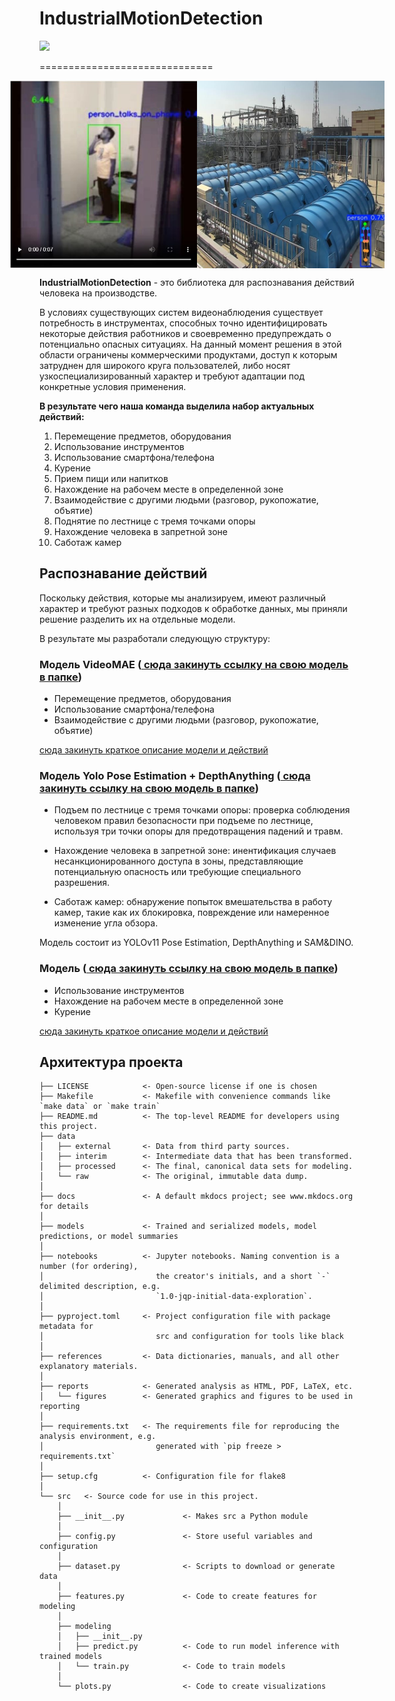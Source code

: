 # IndustrialMotionDetection

<a target="_blank" href="https://cookiecutter-data-science.drivendata.org/">
    <img src="https://img.shields.io/badge/CCDS-Project%20template-328F97?logo=cookiecutter" />
</a>

==============================
<div style="display: flex; justify-content: center;">
  <img src="examples/talk_on_phone.jpg" width="300">
  <img src="examples/people_on_roof.jpg" width="300">
</div>


**IndustrialMotionDetection** - это библиотека для распознавания действий человека на производстве.

В условиях существующих систем видеонаблюдения существует потребность в инструментах, способных точно идентифицировать некоторые действия работников и своевременно предупреждать о потенциально опасных ситуациях. На данный момент решения в этой области ограничены коммерческими продуктами, доступ к которым затруднен для широкого круга пользователей, либо носят узкоспециализированный характер и требуют адаптации под конкретные условия применения.

**В результате чего наша команда выделила набор актуальных действий:**
1) Перемещение предметов, оборудования
2) Использование инструментов
3) Использование смартфона/телефона
4) Курение
5) Прием пищи или напитков
6) Нахождение на рабочем месте в определенной зоне
7) Взаимодействие с другими людьми (разговор, рукопожатие, объятие) 
8) Поднятие по лестнице с тремя точками опоры
9) Нахождение человека в запретной зоне
10) Саботаж камер 

## Распознавание действий

Поскольку действия, которые мы анализируем, имеют различный характер и требуют разных подходов к обработке данных, мы приняли решение разделить их на отдельные модели.

В результате мы разработали следующую структуру:

### **Модель VideoMAE** (<ins> сюда закинуть ссылку на свою модель в папке</ins>)
- Перемещение предметов, оборудования
- Использование смартфона/телефона
- Взаимодействие с другими людьми (разговор, рукопожатие, объятие)

<ins> сюда закинуть краткое описание модели и действий</ins>

### **Модель Yolo Pose Estimation + DepthAnything** (<ins> сюда закинуть ссылку на свою модель в папке</ins>)
- Подъем по лестнице с тремя точками опоры: проверка соблюдения человеком правил безопасности при подъеме по лестнице, используя три точки опоры для предотвращения падений и травм.

- Нахождение человека в запретной зоне: инентификация случаев несанкционированного доступа в зоны, представляющие потенциальную опасность или требующие специального разрешения.

- Саботаж камер: обнаружение попыток вмешательства в работу камер, такие как их блокировка, повреждение или намеренное изменение угла обзора.

Модель состоит из YOLOv11 Pose Estimation, DepthAnything и SAM&DINO. 

### **Модель** (<ins> сюда закинуть ссылку на свою модель в папке</ins>)
- Использование инструментов
- Нахождение на рабочем месте в определенной зоне
- Курение

<ins> сюда закинуть краткое описание модели и действий</ins>


## Архитектура проекта

```
├── LICENSE            <- Open-source license if one is chosen
├── Makefile           <- Makefile with convenience commands like `make data` or `make train`
├── README.md          <- The top-level README for developers using this project.
├── data
│   ├── external       <- Data from third party sources.
│   ├── interim        <- Intermediate data that has been transformed.
│   ├── processed      <- The final, canonical data sets for modeling.
│   └── raw            <- The original, immutable data dump.
│
├── docs               <- A default mkdocs project; see www.mkdocs.org for details
│
├── models             <- Trained and serialized models, model predictions, or model summaries
│
├── notebooks          <- Jupyter notebooks. Naming convention is a number (for ordering),
│                         the creator's initials, and a short `-` delimited description, e.g.
│                         `1.0-jqp-initial-data-exploration`.
│
├── pyproject.toml     <- Project configuration file with package metadata for 
│                         src and configuration for tools like black
│
├── references         <- Data dictionaries, manuals, and all other explanatory materials.
│
├── reports            <- Generated analysis as HTML, PDF, LaTeX, etc.
│   └── figures        <- Generated graphics and figures to be used in reporting
│
├── requirements.txt   <- The requirements file for reproducing the analysis environment, e.g.
│                         generated with `pip freeze > requirements.txt`
│
├── setup.cfg          <- Configuration file for flake8
│
└── src   <- Source code for use in this project.
    │
    ├── __init__.py             <- Makes src a Python module
    │
    ├── config.py               <- Store useful variables and configuration
    │
    ├── dataset.py              <- Scripts to download or generate data
    │
    ├── features.py             <- Code to create features for modeling
    │
    ├── modeling                
    │   ├── __init__.py 
    │   ├── predict.py          <- Code to run model inference with trained models          
    │   └── train.py            <- Code to train models
    │
    └── plots.py                <- Code to create visualizations
```